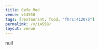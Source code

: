 ```yaml
---
title: Cafe Med
venue: v14558
tags: [restaurant, food, "fhrs:412076"]
permalink: /v/14558/
layout: venue
---
```

null